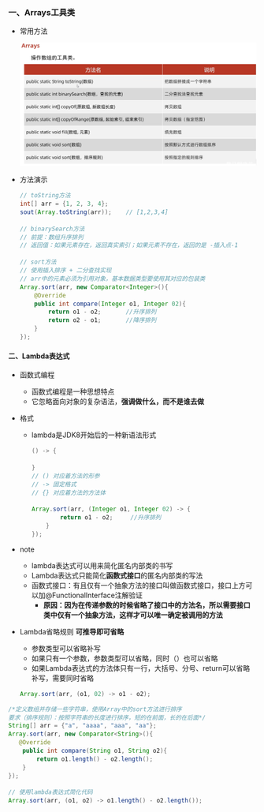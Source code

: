 ### 一、Arrays工具类

+ 常用方法

  <div style="text-align:center">
      <img src="images\Array工具类.png" alt="Arrays">
  </div>

+ 方法演示

  ```java
  // toString方法
  int[] arr = {1, 2, 3, 4};
  sout(Array.toString(arr));	// [1,2,3,4]
  
  // binarySearch方法
  // 前提：数组升序排列
  // 返回值：如果元素存在，返回真实索引；如果元素不存在，返回的是 -插入点-1
  
  // sort方法
  // 使用插入排序 + 二分查找实现
  // arr中的元素必须为引用对象，基本数据类型要使用其对应的包装类
  Array.sort(arr, new Comparator<Integer>(){
      @Override
      public int compare(Integer o1, Integer 02){
          return o1 - o2;		//升序排列
          return o2 - o1;		//降序排列
      }
  });
  ```

#### 二、Lambda表达式

+ 函数式编程
  + 函数式编程是一种思想特点
  + 它忽略面向对象的复杂语法，**强调做什么，而不是谁去做**

+ 格式

  + lambda是JDK8开始后的一种新语法形式

    ```java
    () -> {
        
    }
    // () 对应着方法的形参
    // -> 固定格式
    // {} 对应着方法的方法体
    
    Array.sort(arr, (Integer o1, Integer 02) -> {
            return o1 - o2;		//升序排列
        }
    });
    ```

+ note

  + lambda表达式可以用来简化匿名内部类的书写
  + Lambda表达式只能简化**函数式接口**的匿名内部类的写法
  + 函数式接口：有且仅有一个抽象方法的接口叫做函数式接口，接口上方可以加@FunctionalInterface注解验证
    + **原因：因为在传递参数的时候省略了接口中的方法名，所以需要接口类中仅有一个抽象方法，这样才可以唯一确定被调用的方法**

+ Lambda省略规则    **可推导即可省略**

  + 参数类型可以省略补写
  + 如果只有一个参数，参数类型可以省略，同时（）也可以省略
  + 如果Lambda表达式的方法体只有一行，大括号、分号、return可以省略补写，需要同时省略

  ```java
  Array.sort(arr, (o1, 02) -> o1 - o2);
  ```

```java
/*定义数组并存储一些字符串，使用Array中的sort方法进行排序
要求（排序规则）：按照字符串的长度进行排序，短的在前面，长的在后面*/
String[] arr = {"a", "aaaa", "aaa", "aa"};
Array.sort(arr, new Comparator<String>(){
   @Override
    public int compare(String o1, String o2){
        return o1.length() - o2.length();
    }
});

// 使用lambda表达式简化代码
Array.sort(arr, (o1, o2) -> o1.length() - o2.length());
```

